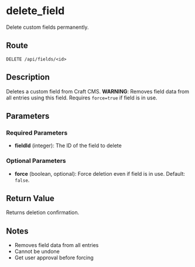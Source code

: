 # delete_field

Delete custom fields permanently.

## Route

`DELETE /api/fields/<id>`

## Description

Deletes a custom field from Craft CMS. **WARNING**: Removes field data from all entries using this field. Requires `force=true` if field is in use.

## Parameters

### Required Parameters

- **fieldId** (integer): The ID of the field to delete

### Optional Parameters

- **force** (boolean, optional): Force deletion even if field is in use. Default: `false`.

## Return Value

Returns deletion confirmation.

## Notes

- Removes field data from all entries
- Cannot be undone
- Get user approval before forcing
